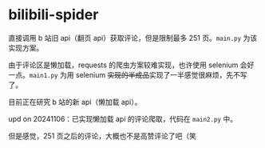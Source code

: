 # bilibili-spider
直接调用 b 站旧 api（翻页 api）获取评论，但是限制最多 251 页。`main.py` 为该实现方案。

由于评论区是懒加载，requests 的爬虫方案较难实现，也许使用 selenium 会好一点。`main1.py` 为用 selenium ~~实现的半成品~~实现了一半感觉很麻烦，先不写了。

目前正在研究 b 站的新 api（懒加载 api）。

upd on 20241106：已实现懒加载 api 的评论爬取，代码在 `main2.py` 中。

但是感觉，251 页之后的评论，大概也不是高赞评论了吧（笑